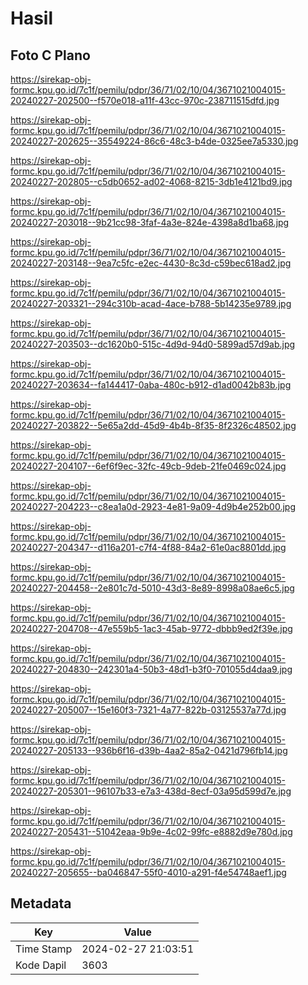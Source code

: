 # Hasil

## Foto C Plano

https://sirekap-obj-formc.kpu.go.id/7c1f/pemilu/pdpr/36/71/02/10/04/3671021004015-20240227-202500--f570e018-a11f-43cc-970c-238711515dfd.jpg

https://sirekap-obj-formc.kpu.go.id/7c1f/pemilu/pdpr/36/71/02/10/04/3671021004015-20240227-202625--35549224-86c6-48c3-b4de-0325ee7a5330.jpg

https://sirekap-obj-formc.kpu.go.id/7c1f/pemilu/pdpr/36/71/02/10/04/3671021004015-20240227-202805--c5db0652-ad02-4068-8215-3db1e4121bd9.jpg

https://sirekap-obj-formc.kpu.go.id/7c1f/pemilu/pdpr/36/71/02/10/04/3671021004015-20240227-203018--9b21cc98-3faf-4a3e-824e-4398a8d1ba68.jpg

https://sirekap-obj-formc.kpu.go.id/7c1f/pemilu/pdpr/36/71/02/10/04/3671021004015-20240227-203148--9ea7c5fc-e2ec-4430-8c3d-c59bec618ad2.jpg

https://sirekap-obj-formc.kpu.go.id/7c1f/pemilu/pdpr/36/71/02/10/04/3671021004015-20240227-203321--294c310b-acad-4ace-b788-5b14235e9789.jpg

https://sirekap-obj-formc.kpu.go.id/7c1f/pemilu/pdpr/36/71/02/10/04/3671021004015-20240227-203503--dc1620b0-515c-4d9d-94d0-5899ad57d9ab.jpg

https://sirekap-obj-formc.kpu.go.id/7c1f/pemilu/pdpr/36/71/02/10/04/3671021004015-20240227-203634--fa144417-0aba-480c-b912-d1ad0042b83b.jpg

https://sirekap-obj-formc.kpu.go.id/7c1f/pemilu/pdpr/36/71/02/10/04/3671021004015-20240227-203822--5e65a2dd-45d9-4b4b-8f35-8f2326c48502.jpg

https://sirekap-obj-formc.kpu.go.id/7c1f/pemilu/pdpr/36/71/02/10/04/3671021004015-20240227-204107--6ef6f9ec-32fc-49cb-9deb-21fe0469c024.jpg

https://sirekap-obj-formc.kpu.go.id/7c1f/pemilu/pdpr/36/71/02/10/04/3671021004015-20240227-204223--c8ea1a0d-2923-4e81-9a09-4d9b4e252b00.jpg

https://sirekap-obj-formc.kpu.go.id/7c1f/pemilu/pdpr/36/71/02/10/04/3671021004015-20240227-204347--d116a201-c7f4-4f88-84a2-61e0ac8801dd.jpg

https://sirekap-obj-formc.kpu.go.id/7c1f/pemilu/pdpr/36/71/02/10/04/3671021004015-20240227-204458--2e801c7d-5010-43d3-8e89-8998a08ae6c5.jpg

https://sirekap-obj-formc.kpu.go.id/7c1f/pemilu/pdpr/36/71/02/10/04/3671021004015-20240227-204708--47e559b5-1ac3-45ab-9772-dbbb9ed2f39e.jpg

https://sirekap-obj-formc.kpu.go.id/7c1f/pemilu/pdpr/36/71/02/10/04/3671021004015-20240227-204830--242301a4-50b3-48d1-b3f0-701055d4daa9.jpg

https://sirekap-obj-formc.kpu.go.id/7c1f/pemilu/pdpr/36/71/02/10/04/3671021004015-20240227-205007--15e160f3-7321-4a77-822b-03125537a77d.jpg

https://sirekap-obj-formc.kpu.go.id/7c1f/pemilu/pdpr/36/71/02/10/04/3671021004015-20240227-205133--936b6f16-d39b-4aa2-85a2-0421d796fb14.jpg

https://sirekap-obj-formc.kpu.go.id/7c1f/pemilu/pdpr/36/71/02/10/04/3671021004015-20240227-205301--96107b33-e7a3-438d-8ecf-03a95d599d7e.jpg

https://sirekap-obj-formc.kpu.go.id/7c1f/pemilu/pdpr/36/71/02/10/04/3671021004015-20240227-205431--51042eaa-9b9e-4c02-99fc-e8882d9e780d.jpg

https://sirekap-obj-formc.kpu.go.id/7c1f/pemilu/pdpr/36/71/02/10/04/3671021004015-20240227-205655--ba046847-55f0-4010-a291-f4e54748aef1.jpg


## Metadata

| Key        | Value               |
| ---------- | ------------------- |
| Time Stamp | 2024-02-27 21:03:51 |
| Kode Dapil | 3603                |



